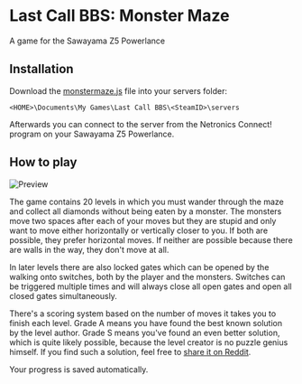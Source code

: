 # Last Call BBS: Monster Maze
A game for the Sawayama Z5 Powerlance

## Installation

Download the [monstermaze.js](https://raw.githubusercontent.com/Zwergesel/last-call-bbs-monster-maze/main/monstermaze.js) file into your servers folder:
```
<HOME>\Documents\My Games\Last Call BBS\<SteamID>\servers
```

Afterwards you can connect to the server from the Netronics Connect! program on your Sawayama Z5 Powerlance.

## How to play

![Preview](https://i.imgur.com/S5hFiVc.jpg)

The game contains 20 levels in which you must wander through the maze and collect all diamonds without being eaten by a monster. The monsters move two spaces after each of your moves but they are stupid and only want to move either horizontally or vertically closer to you. If both are possible, they prefer horizontal moves. If neither are possible because there are walls in the way, they don't move at all.

In later levels there are also locked gates which can be opened by the walking onto switches, both by the player and the monsters. Switches can be triggered multiple times and will always close all open gates and open all closed gates simultaneously.

There's a scoring system based on the number of moves it takes you to finish each level. Grade A means you have found the best known solution by the level author. Grade S means you've found an even better solution, which is quite likely possible, because the level creator is no puzzle genius himself. If you find such a solution, feel free to [share it on Reddit](https://www.reddit.com/r/lastcallbbs/comments/w90i8w/a_new_game_on_netronics_connect_monster_maze/).

Your progress is saved automatically.
